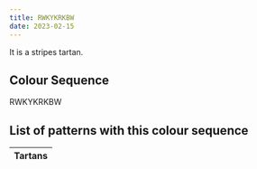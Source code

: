 ```yaml
---
title: RWKYKRKBW
date: 2023-02-15
---
```

<no value>

It is a <no value> stripes tartan.


## Colour Sequence
RWKYKRKBW

## List of patterns with this colour sequence

| Tartans |
|---------------|
